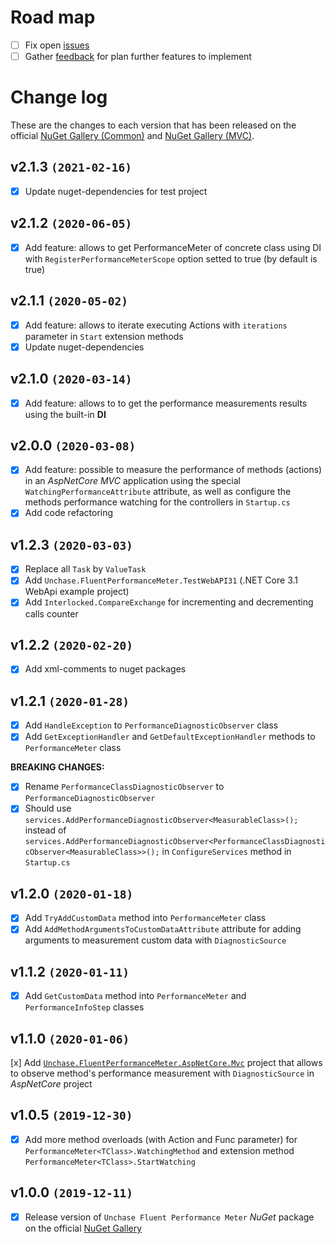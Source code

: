 # Road map

- [ ] Fix open [issues](https://github.com/unchase/Unchase.FluentPerformanceMeter/issues/)
- [ ] Gather [feedback](https://github.com/unchase/Unchase.FluentPerformanceMeter/issues/new) for plan further features to implement

# Change log

These are the changes to each version that has been released on the official [NuGet Gallery (Common)](https://www.nuget.org/packages/Unchase.FluentPerformanceMeter) and [NuGet Gallery (MVC)](https://www.nuget.org/packages/Unchase.FluentPerformanceMeter.AspNetCore.Mvc).

## v2.1.3 `(2021-02-16)`

- [x] Update nuget-dependencies for test project

## v2.1.2 `(2020-06-05)`

- [x] Add feature: allows to get PerformanceMeter of concrete class using DI with `RegisterPerformanceMeterScope` option setted to true (by default is true)

## v2.1.1 `(2020-05-02)`

- [x] Add feature: allows to iterate executing Actions with `iterations` parameter in `Start` extension methods
- [x] Update nuget-dependencies

## v2.1.0 `(2020-03-14)`

- [x] Add feature: allows to to get the performance measurements results using the built-in **DI**

## v2.0.0 `(2020-03-08)`

- [x] Add feature: possible to measure the performance of methods (actions) in an *AspNetCore MVC* application using the special `WatchingPerformanceAttribute` attribute, as well as configure the methods performance watching for the controllers in `Startup.cs`
- [x] Add code refactoring

## v1.2.3 `(2020-03-03)`

- [x] Replace all `Task` by `ValueTask`
- [x] Add `Unchase.FluentPerformanceMeter.TestWebAPI31` (.NET Core 3.1 WebApi example project)
- [x] Add `Interlocked.CompareExchange` for incrementing and decrementing calls counter

## v1.2.2 `(2020-02-20)`

- [x] Add xml-comments to nuget packages

## v1.2.1 `(2020-01-28)`

- [x] Add `HandleException` to `PerformanceDiagnosticObserver` class
- [x] Add `GetExceptionHandler` and `GetDefaultExceptionHandler` methods to `PerformanceMeter` class

**BREAKING CHANGES:**

- [x] Rename `PerformanceClassDiagnosticObserver` to `PerformanceDiagnosticObserver`
- [x] Should use `services.AddPerformanceDiagnosticObserver<MeasurableClass>();` instead of `services.AddPerformanceDiagnosticObserver<PerformanceClassDiagnosticObserver<MeasurableClass>>();` in `ConfigureServices` method in `Startup.cs`

## v1.2.0 `(2020-01-18)`

- [x] Add `TryAddCustomData` method into `PerformanceMeter` class
- [x] Add `AddMethodArgumentsToCustomDataAttribute` attribute for adding arguments to measurement custom data with `DiagnosticSource`

## v1.1.2 `(2020-01-11)`

- [x] Add `GetCustomData` method into `PerformanceMeter` and `PerformanceInfoStep` classes 

## v1.1.0 `(2020-01-06)`

 [x] Add [`Unchase.FluentPerformanceMeter.AspNetCore.Mvc`](https://www.nuget.org/Unchase.FluentPerformanceMeter.AspNetCore.Mvc) project that allows to observe method's performance measurement with `DiagnosticSource` in *AspNetCore* project

## v1.0.5 `(2019-12-30)`

- [x] Add more method overloads (with Action and Func parameter) for `PerformanceMeter<TClass>.WatchingMethod` and extension method `PerformanceMeter<TClass>.StartWatching`

## v1.0.0 `(2019-12-11)`

- [x] Release version of `Unchase Fluent Performance Meter` *NuGet* package on the official [NuGet Gallery](https://www.nuget.org/Unchase.FluentPerformanceMeter)